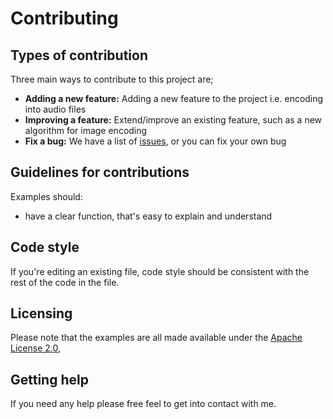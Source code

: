 # Contributing

## Types of contribution

Three main ways to contribute to this project are;

* **Adding a new feature:**  Adding a new feature to the project i.e. encoding into audio files
* **Improving a feature:** Extend/improve an existing feature, such as a new algorithm for image encoding
* **Fix a bug:** We have a list of [issues](https://github.com/hmajid2301/Stegappasaurus/issues), or you
can fix your own bug


## Guidelines for contributions

Examples should:

* have a clear function, that's easy to explain and understand

## Code style

If you're editing an existing file, code style should be consistent with the rest of the code in the file. 

## Licensing

Please note that the examples are all made available under the
[Apache License 2.0](https://github.com/hmajid2301/Stegappasaurus/blob/master/LICENSE),

## Getting help

If you need any help please free feel to get into contact with me.

